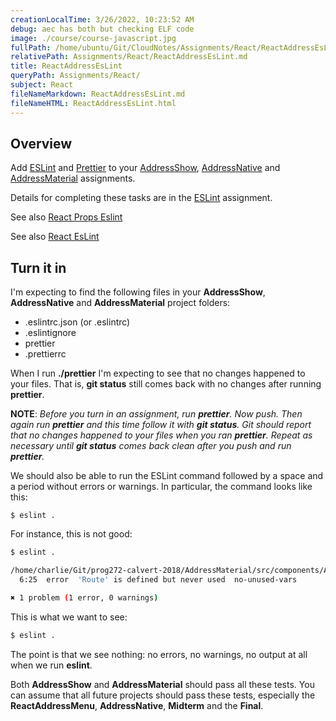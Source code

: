 ```yaml
---
creationLocalTime: 3/26/2022, 10:23:52 AM
debug: aec has both but checking ELF code
image: ./course/course-javascript.jpg
fullPath: /home/ubuntu/Git/CloudNotes/Assignments/React/ReactAddressEsLint.md
relativePath: Assignments/React/ReactAddressEsLint.md
title: ReactAddressEsLint
queryPath: Assignments/React/
subject: React
fileNameMarkdown: ReactAddressEsLint.md
fileNameHTML: ReactAddressEsLint.html
---
```



<!-- toc -->
<!-- tocstop -->

## Overview

Add [ESLint][esl] and [Prettier][pr] to your [AddressShow][as], [AddressNative][an] and [AddressMaterial][am] assignments.

Details for completing these tasks are in the [ESLint][esla] assignment.

See also [React Props Eslint](https://www.elvenware.com/teach/assignments/react/ReactPropsEsLint.html)

See also [React EsLint](https://www.elvenware.com/teach/assignments/react/ReactEsLint.html)

## Turn it in

I'm expecting to find the following files in your **AddressShow**, **AddressNative** and **AddressMaterial** project folders:

- .eslintrc.json (or .eslintrc)
- .eslintignore
- prettier
- .prettierrc

When I run **./prettier** I'm expecting to see that no changes happened to your files. That is, **git status** still comes back with no changes after running **prettier**.

**NOTE**: _Before you turn in an assignment, run **prettier**. Now push. Then again run **prettier** and this time follow it with **git status**. Git should report that no changes happened to your files when you ran **prettier**. Repeat as necessary until **git status** comes back clean after you push and run **prettier**._

We should also be able to run the ESLint command followed by a space and a period without errors or warnings. In particular, the command looks like this:

    $ eslint .

For instance, this is not good:

```bash
$ eslint .

/home/charlie/Git/prog272-calvert-2018/AddressMaterial/src/components/App.js
  6:25  error  'Route' is defined but never used  no-unused-vars

✖ 1 problem (1 error, 0 warnings)
```

This is what we want to see:

```bash
$ eslint .
```

The point is that we see nothing: no errors, no warnings, no output at all when we run **eslint**.

Both **AddressShow** and **AddressMaterial** should pass all these tests. You can assume that all future projects should pass these tests, especially the **ReactAddressMenu**, **AddressNative**, **Midterm** and the **Final**.

[esl]: https://eslint.org/
[esla]: http://www.ccalvert.net/books/CloudNotes/Assignments/React/ReactEsLint.html
[pr]: https://github.com/prettier/prettier
[as]: http://www.ccalvert.net/books/CloudNotes/Assignments/React/ReactAddressShow.html
[am]: http://www.ccalvert.net/books/CloudNotes/Assignments/React/ReactAddressMaterial.html
[an]: http://www.ccalvert.net/books/CloudNotes/Assignments/React/ReactNativeAddress.html
